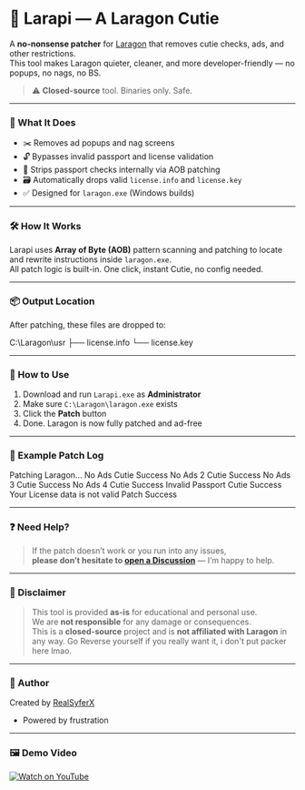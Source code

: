 # 🧨 Larapi — A Laragon Cutie

A **no-nonsense patcher** for [Laragon](https://laragon.org/) that removes cutie checks, ads, and other restrictions.  
This tool makes Laragon quieter, cleaner, and more developer-friendly — no popups, no nags, no BS.

> ⚠️ **Closed-source** tool. Binaries only. Safe.

---

### 🎯 What It Does

- ✂️ Removes ad popups and nag screens
- 🔓 Bypasses invalid passport and license validation
- 🧼 Strips passport checks internally via AOB patching
- 🗃️ Automatically drops valid `license.info` and `license.key`
- ✅ Designed for `laragon.exe` (Windows builds)

---

### 🛠️ How It Works

Larapi uses **Array of Byte (AOB)** pattern scanning and patching to locate and rewrite instructions inside `laragon.exe`.  
All patch logic is built-in. One click, instant Cutie, no config needed.

---

### 📦 Output Location

After patching, these files are dropped to:

C:\Laragon\usr
├── license.info
└── license.key


---

### 🚀 How to Use

1. Download and run `Larapi.exe` as **Administrator**
2. Make sure `C:\Laragon\laragon.exe` exists
3. Click the **Patch** button
4. Done. Laragon is now fully patched and ad-free

---

### 🧪 Example Patch Log
Patching Laragon...
No Ads Cutie Success
No Ads 2 Cutie Success
No Ads 3 Cutie Success
No Ads 4 Cutie Success
Invalid Passport Cutie Success
Your License data is not valid Patch Success


---

### ❓ Need Help?

> If the patch doesn’t work or you run into any issues,  
> **please don’t hesitate to [open a Discussion](https://github.com/RealSyferX/Larapi---A-Laragon-Patcher/discussions)** — I’m happy to help.

---

### 📜 Disclaimer

> This tool is provided **as-is** for educational and personal use.  
> We are **not responsible** for any damage or consequences.  
> This is a **closed-source** project and is **not affiliated with Laragon** in any way.
> Go Reverse yourself if you really want it, i don't put packer here lmao.

---

### 👑 Author

Created by [RealSyferX](https://github.com/RealSyferX)  
- Powered by frustration

---

### 🖼️ Demo Video

[![Watch on YouTube](https://img.youtube.com/vi/ZoYviG6fmb8/hqdefault.jpg)](https://www.youtube.com/watch?v=ZoYviG6fmb8)


